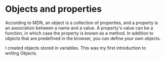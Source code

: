 Objects and properties
==================

According to MDN, an object is a collection of properties, and a property is an association between a name and a value. A property's value can be a function, in which case the property is known as a method. In addition to objects that are predefined in the browser, you can define your own objects.

I created objects stored in variables. This was my first introduction to writing Objects.
